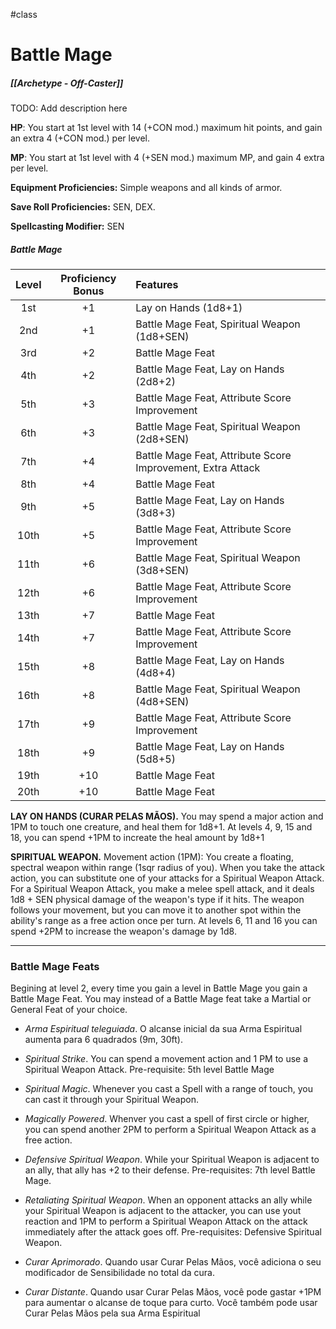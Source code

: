 #class
# Battle Mage
##### [[Archetype - Off-Caster]]

TODO: Add description here

**HP**: You start at 1st level with 14 (+CON mod.) maximum hit points, and gain an extra 4 (+CON mod.) per level.

**MP**: You start at 1st level with 4 (+SEN mod.) maximum MP, and gain 4 extra per level.

**Equipment Proficiencies:** Simple weapons and all kinds of armor.

**Save Roll Proficiencies:** SEN, DEX.

**Spellcasting Modifier:** SEN

##### Battle Mage
| Level | Proficiency Bonus | Features                                      |
|:-----:|:---:|:------------------------------------------------------------|
| 1st   | +1  | Lay on Hands (1d8+1)                                        |
| 2nd   | +1  | Battle Mage Feat, Spiritual Weapon (1d8+SEN)                |
| 3rd   | +2  | Battle Mage Feat                                            |
| 4th   | +2  | Battle Mage Feat, Lay on Hands (2d8+2)                      |
| 5th   | +3  | Battle Mage Feat, Attribute Score Improvement               |
| 6th   | +3  | Battle Mage Feat, Spiritual Weapon (2d8+SEN)                |
| 7th   | +4  | Battle Mage Feat, Attribute Score Improvement, Extra Attack |
| 8th   | +4  | Battle Mage Feat                                            |
| 9th   | +5  | Battle Mage Feat, Lay on Hands (3d8+3)                      |
| 10th  | +5  | Battle Mage Feat, Attribute Score Improvement               |
| 11th  | +6  | Battle Mage Feat, Spiritual Weapon (3d8+SEN)                |
| 12th  | +6  | Battle Mage Feat, Attribute Score Improvement               |
| 13th  | +7  | Battle Mage Feat                                            |
| 14th  | +7  | Battle Mage Feat, Attribute Score Improvement               |
| 15th  | +8  | Battle Mage Feat, Lay on Hands (4d8+4)                      |
| 16th  | +8  | Battle Mage Feat, Spiritual Weapon (4d8+SEN)                |
| 17th  | +9  | Battle Mage Feat, Attribute Score Improvement               |
| 18th  | +9  | Battle Mage Feat, Lay on Hands (5d8+5)                      |
| 19th  | +10 | Battle Mage Feat                                            |
| 20th  | +10 | Battle Mage Feat                                            |

**LAY ON HANDS (CURAR PELAS MÃOS).** You may spend a major action and 1PM to touch one creature, and heal them for 1d8+1. At levels 4, 9, 15 and 18, you can spend +1PM to increate the heal amount by 1d8+1

**SPIRITUAL WEAPON.** Movement action (1PM): You create a floating, spectral weapon within range (1sqr radius of you). When you take the attack action, you can substitute one of your attacks for a Spiritual Weapon Attack. For a Spiritual Weapon Attack, you make a melee spell attack, and it deals 1d8 + SEN physical damage of the weapon's type if it hits. The weapon follows your movement, but you can move it to another spot within the ability's range as a free action once per turn. At levels 6, 11 and 16 you can spend +2PM to increase the weapon's damage by 1d8.
****
### Battle Mage Feats

Begining at level 2, every time you gain a level in Battle Mage you gain a Battle Mage Feat. You may instead of a Battle Mage feat take a Martial or General Feat of your choice.

- *Arma Espiritual teleguiada*. O alcanse inicial da sua Arma Espiritual aumenta para 6 quadrados (9m, 30ft).

- *Spiritual Strike*. You can spend a movement action and 1 PM to use a Spiritual Weapon Attack. Pre-requisite: 5th level Battle Mage

- *Spiritual Magic*. Whenever you cast a Spell with a range of touch, you can cast it through your Spiritual Weapon.

- *Magically Powered*. Whenver you cast a spell of first circle or higher, you can spend another 2PM to perform a Spiritual Weapon Attack as a free action.

- *Defensive Spiritual Weapon*. While your Spiritual Weapon is adjacent to an ally, that ally has +2 to their defense. Pre-requisites: 7th level Battle Mage.

- *Retaliating Spiritual Weapon*. When an opponent attacks an ally while your Spiritual Weapon is adjacent to the attacker, you can use yout reaction and 1PM to perform a Spiritual Weapon Attack on the attack immediately after the attack goes off. Pre-requisites: Defensive Spiritual Weapon.

- *Curar Aprimorado*. Quando usar Curar Pelas Mãos, você adiciona o seu modificador de Sensibilidade no total da cura.

- *Curar Distante*. Quando usar Curar Pelas Mãos, você pode gastar +1PM para aumentar o alcanse de toque para curto. Você também pode usar Curar Pelas Mãos pela sua Arma Espiritual
